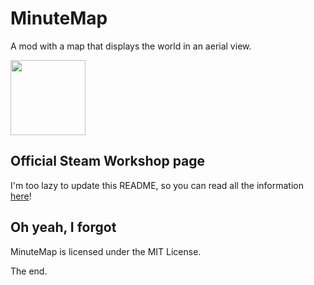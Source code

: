 # MinuteMap
A mod with a map that displays the world in an aerial view.

<img src="http://i.imgur.com/8eWioVT.png" width="120">

## Official Steam Workshop page
I'm too lazy to update this README, so you can read all the information [here](http://steamcommunity.com/sharedfiles/filedetails/?id=452774754)!

## Oh yeah, I forgot
MinuteMap is licensed under the MIT License.

The end.
